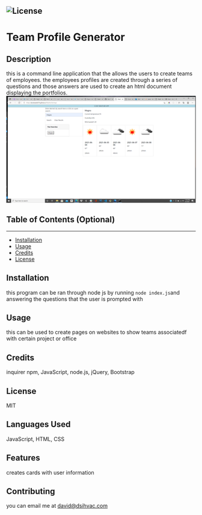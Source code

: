   ![License](https://img.shields.io/badge/license-MIT-green)
  ---
  # Team Profile Generator

  ## Description
  
  this is a command line application that the allows the users to  create teams of employees. the employees profiles are created through a series of questions and those answers are used to create an html document displaying the portfolios.
  ![screenshot](https://github.com/davidsackett14/WeatherGenApp/blob/main/Screenshot%20(120).png)
  
  
  ## Table of Contents (Optional)
  ---
  * [Installation](#installation)
  * [Usage](#usage)
  * [Credits](#credits)
  * [License](#license)
  
  
  ## Installation
  
  this program can be ran through node js by running `node index.js`and answering the questions that the user is prompted with
  
  
  ## Usage 
  
  this can be used to create pages on websites to show teams associatedf with certain project or office
  
  
  ## Credits
  
  inquirer npm, JavaScript, node.js, jQuery, Bootstrap 
  
  
  ## License
  
  MIT
  
  
  ## Languages Used

  JavaScript, HTML, CSS

  ## Features
  
  creates cards with user information
  
  ## Contributing
  
  you can email me at david@dsihvac.com
  
